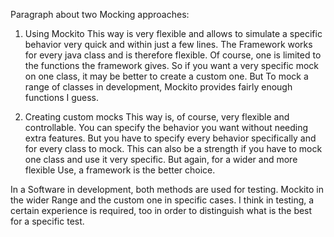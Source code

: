 Paragraph about two Mocking approaches:

1. Using Mockito
  This way is very flexible and allows to simulate a specific behavior very
  quick and within just a few lines. The Framework works for every java class
  and is therefore flexible. Of course, one is limited to the functions the
  framework gives. So if you want a very specific mock on one class, it may be
  better to create a custom one. But To mock a range of classes in development,
  Mockito provides fairly enough functions I guess.

2. Creating custom mocks
  This way is, of course, very flexible and controllable. You can specify
  the behavior you want without needing extra features. But you have to specify
  every behavior specifically and for every class to mock. This can also be a
  strength if you have to mock one class and use it very specific. But again,
  for a wider and more flexible Use, a framework is the better choice.

In a Software in development, both methods are used for testing. Mockito in
the wider Range and the custom one in specific cases. I think in testing,
a certain experience is required, too in order to distinguish what is the best
for a specific test.
